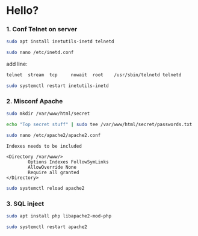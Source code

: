 # Hello?


### 1. Conf Telnet on server

```bash
sudo apt install inetutils-inetd telnetd
```
```bash
sudo nano /etc/inetd.conf
```
add line:
```bash
telnet  stream  tcp     nowait  root    /usr/sbin/telnetd telnetd
```
```bash
sudo systemctl restart inetutils-inetd
```


### 2. Misconf Apache

```bash
sudo mkdir /var/www/html/secret
```
```bash
echo "Top secret stuff" | sudo tee /var/www/html/secret/passwords.txt
```
```bash
sudo nano /etc/apache2/apache2.conf
```
```
Indexes needs to be included

<Directory /var/www/>
        Options Indexes FollowSymLinks
        AllowOverride None
        Require all granted
</Directory>
```
```bash
sudo systemctl reload apache2
```

### 3. SQL inject

```bash
sudo apt install php libapache2-mod-php
```
```bash
sudo systemctl restart apache2
```

